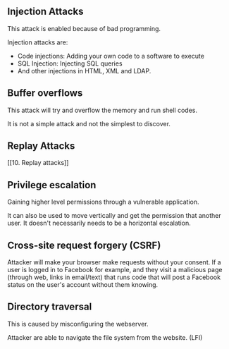 ## Injection Attacks

This attack is enabled because of bad programming.

Injection attacks are:
- Code injections: Adding your own code to a software to execute
- SQL Injection: Injecting SQL queries
- And other injections in HTML, XML and LDAP.

## Buffer overflows

This attack will try and overflow the memory and run shell codes.

It is not a simple attack and not the simplest to discover.

## Replay Attacks

[[10. Replay attacks]]

## Privilege escalation

Gaining higher level permissions through a vulnerable application.

It can also be used to move vertically and get the permission that another user. It doesn't necessarily needs to be a horizontal escalation.

## Cross-site request forgery (CSRF)

Attacker will make your browser make requests without your consent. If a user is logged in to Facebook for example, and they visit a malicious page (through web, links in email/text) that runs code that will post a Facebook status on the user's account without them knowing.

## Directory traversal

This is caused by misconfiguring the webserver.

Attacker are able to navigate the file system from the website. (LFI)